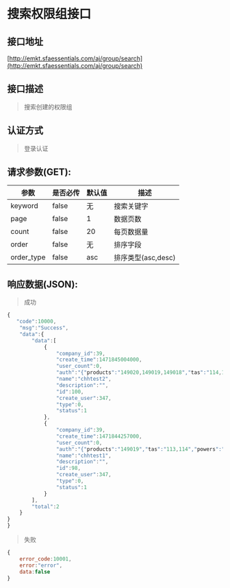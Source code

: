 # 搜索权限组接口

## 接口地址

[http://emkt.sfaessentials.com/aj/group/search](http://emkt.sfaessentials.com/aj/group/search)

## 接口描述

> 搜索创建的权限组

## 认证方式

> 登录认证

## 请求参数(GET):

| 参数 | 是否必传 | 默认值 |  描述 | 
| ---- | ----- | ----- | ----- | 
| keyword | false | 无 | 搜索关键字 | 
| page | false | 1 | 数据页数 | 
| count | false | 20 | 每页数据量 |
| order | false | 无 | 排序字段 | 
| order_type | false | asc | 排序类型(asc,desc) | 



## 响应数据(JSON):
> 成功

```javascript
{
   "code":10000,
    "msg":"Success",
    "data":{
        "data":[
            {
                "company_id":39,
                "create_time":1471845004000,
                "user_count":0,
                "auth":"{"products":"149020,149019,149018","tas":"114,113,112","powers":"10001,10002,10003,10004,10005,10006,10007,10008"}",
                "name":"chhtest2",
                "description":"",
                "id":100,
                "create_user":347,
                "type":0,
                "status":1
            },
            {
                "company_id":39,
                "create_time":1471844257000,
                "user_count":0,
                "auth":"{"products":"149019","tas":"113,114","powers":"10002,10001"}",
                "name":"chhtest1",
                "description":"",
                "id":98,
                "create_user":347,
                "type":0,
                "status":1
            }
        ],
        "total":2
    }
}
}
```
> 失败 

```javascript
{
    error_code:10001,
    error:"error",
    data:false
}
```